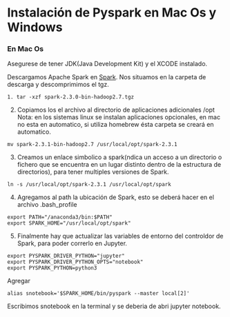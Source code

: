 # Instalación de Pyspark en Mac Os y Windows 

### En Mac Os
Asegurese de tener JDK(Java Development Kit) y el XCODE instalado.

Descargamos Apache Spark en [Spark](http://spark.apache.org/downloads.html). Nos situamos en la carpeta de descarga y descomprimimos el tgz.
 ```
 1. tar -xzf spark-2.3.0-bin-hadoop2.7.tgz

 ```
2. Copiamos los el archivo al directorio de aplicaciones adicionales /opt
Nota: en los sistemas linux se instalan aplicaciones opcionales, en mac no esta en automatico, si utiliza homebrew ésta carpeta se creará en automatico.
 
 ```
mv spark-2.3.1-bin-hadoop2.7 /usr/local/opt/spark-2.3.1
 ```
3. Creamos un enlace simbolico a spark(ndica un acceso a un directorio o fichero que se encuentra en un lugar distinto dentro de la estructura de directorios), para tener multiples versiones de Spark.

```
ln -s /usr/local/opt/spark-2.3.1 /usr/local/opt/spark 
```
4. Agregamos al path la ubicación de Spark, esto se deberá hacer en el archivo .bash_profile
```
export PATH="/anaconda3/bin:$PATH"
export SPARK_HOME="/usr/local/opt/spark"

```
5. Finalmente hay que actualizar las variables de entorno del controldor de Spark, para poder correrlo en Jupyter.
```
export PYSPARK_DRIVER_PYTHON="jupyter" 
export PYSPARK_DRIVER_PYTHON_OPTS="notebook" 
export PYSPARK_PYTHON=python3

```

Agregar

```
alias snotebook='$SPARK_HOME/bin/pyspark --master local[2]'

```

Escribimos snotebook en la terminal y se deberia de abri jupyter notebook.



